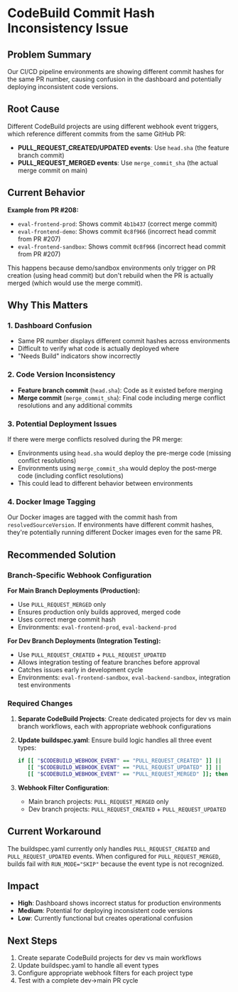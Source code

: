 # CodeBuild Commit Hash Inconsistency Issue

## Problem Summary

Our CI/CD pipeline environments are showing different commit hashes for the same PR number, causing confusion in the dashboard and potentially deploying inconsistent code versions.

## Root Cause

Different CodeBuild projects are using different webhook event triggers, which reference different commits from the same GitHub PR:

- **PULL_REQUEST_CREATED/UPDATED events**: Use `head.sha` (the feature branch commit)
- **PULL_REQUEST_MERGED events**: Use `merge_commit_sha` (the actual merge commit on main)

## Current Behavior

**Example from PR #208:**
- `eval-frontend-prod`: Shows commit `4b1b437` (correct merge commit)
- `eval-frontend-demo`: Shows commit `0c8f966` (incorrect head commit from PR #207)
- `eval-frontend-sandbox`: Shows commit `0c8f966` (incorrect head commit from PR #207)

This happens because demo/sandbox environments only trigger on PR creation (using head commit) but don't rebuild when the PR is actually merged (which would use the merge commit).

## Why This Matters

### 1. **Dashboard Confusion**
- Same PR number displays different commit hashes across environments
- Difficult to verify what code is actually deployed where
- "Needs Build" indicators show incorrectly

### 2. **Code Version Inconsistency**
- **Feature branch commit** (`head.sha`): Code as it existed before merging
- **Merge commit** (`merge_commit_sha`): Final code including merge conflict resolutions and any additional commits

### 3. **Potential Deployment Issues**
If there were merge conflicts resolved during the PR merge:
- Environments using `head.sha` would deploy the pre-merge code (missing conflict resolutions)
- Environments using `merge_commit_sha` would deploy the post-merge code (including conflict resolutions)
- This could lead to different behavior between environments

### 4. **Docker Image Tagging**
Our Docker images are tagged with the commit hash from `resolvedSourceVersion`. If environments have different commit hashes, they're potentially running different Docker images even for the same PR.

## Recommended Solution

### Branch-Specific Webhook Configuration

**For Main Branch Deployments (Production):**
- Use `PULL_REQUEST_MERGED` only
- Ensures production only builds approved, merged code
- Uses correct merge commit hash
- Environments: `eval-frontend-prod`, `eval-backend-prod`

**For Dev Branch Deployments (Integration Testing):**
- Use `PULL_REQUEST_CREATED` + `PULL_REQUEST_UPDATED`
- Allows integration testing of feature branches before approval
- Catches issues early in development cycle
- Environments: `eval-frontend-sandbox`, `eval-backend-sandbox`, integration test environments

### Required Changes

1. **Separate CodeBuild Projects**: Create dedicated projects for dev vs main branch workflows, each with appropriate webhook configurations

2. **Update buildspec.yaml**: Ensure build logic handles all three event types:
   ```bash
   if [[ "$CODEBUILD_WEBHOOK_EVENT" == "PULL_REQUEST_CREATED" ]] ||
      [[ "$CODEBUILD_WEBHOOK_EVENT" == "PULL_REQUEST_UPDATED" ]] ||
      [[ "$CODEBUILD_WEBHOOK_EVENT" == "PULL_REQUEST_MERGED" ]]; then
   ```

3. **Webhook Filter Configuration**:
   - Main branch projects: `PULL_REQUEST_MERGED` only
   - Dev branch projects: `PULL_REQUEST_CREATED` + `PULL_REQUEST_UPDATED`

## Current Workaround

The buildspec.yaml currently only handles `PULL_REQUEST_CREATED` and `PULL_REQUEST_UPDATED` events. When configured for `PULL_REQUEST_MERGED`, builds fail with `RUN_MODE="SKIP"` because the event type is not recognized.

## Impact

- **High**: Dashboard shows incorrect status for production environments
- **Medium**: Potential for deploying inconsistent code versions
- **Low**: Currently functional but creates operational confusion

## Next Steps

1. Create separate CodeBuild projects for dev vs main workflows
2. Update buildspec.yaml to handle all event types
3. Configure appropriate webhook filters for each project type
4. Test with a complete dev→main PR cycle